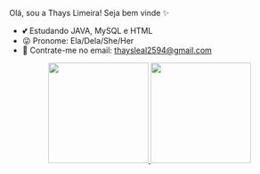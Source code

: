 Olá, sou a Thays Limeira! Seja bem vinde ✨

- 💕 Estudando JAVA, MySQL e HTML
- 😜 Pronome: Ela/Dela/She/Her
- 📩 Contrate-me no email: thaysleal2594@gmail.com

<div align="center">
  <a href="https://github.com/thayslimeira">
  <img height="180em" src="https://github-readme-stats.vercel.app/api?username=thayslimeira&show_icons=true&theme=dracula&include_all_commits=true&count_private=true"/>
  <img height="180em" src="https://github-readme-stats.vercel.app/api/top-langs/?username=thayslimeira&layout=compact&langs_count=7&theme=dracula"/>
</div>
